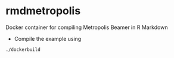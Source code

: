 # rmdmetropolis
Docker container for compiling Metropolis Beamer in R Markdown

* Compile the example using
```
./dockerbuild
```
